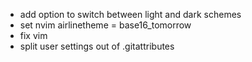 * add option to switch between light and dark schemes
* set nvim airlinetheme = base16_tomorrow
* fix vim
* split user settings out of .gitattributes
